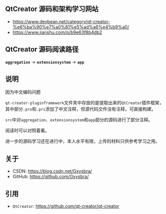 ## QtCreator 源码和架构学习网站

- https://www.devbean.net/category/qt-creator-%e6%ba%90%e7%a0%81%e5%ad%a6%e4%b9%a0/
- https://www.jianshu.com/p/b9e63f8b4db2

## QtCreator 源码阅读路径

**`aggregation`** -> **`extensionsystem`** -> **`app`**

## 说明

因为中文编码问题

`qt-creator-pluginframework`文件夹中存放的是提取出来的`QtCreator`插件框架，其中部分`.pro`和`.pri`添加了中文注释，但源代码文件没有注释，可直接构建。

`src`中对`aggregation`、`extensionsystem`和`app`部分的源码进行了部分注释。

阅读时可以对照着看。

进一步的源码学习还在进行中，本人水平有限，上传的材料只供参考学习之用。



## 关于

- CSDN: https://blog.csdn.net/Gxysbra/
- GitHub: https://github.com/Gxysbra/

## 引用

- `QtCreator`: https://github.com/qt-creator/qt-creator
